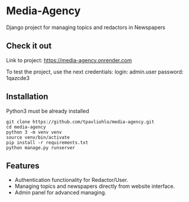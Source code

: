 # Media-Agency

Django project for managing topics and redactors in Newspapers

## Check it out

Link to project: https://media-agency.onrender.com

To test the project, use the next credentials:
login: admin.user
password: 1qazcde3

## Installation

Python3 must be already installed

```shell
git clone https://github.com/tpavliohlo/media-agency.git
cd media-agency
python 3 -m venv venv
source venv/bin/activate
pip install -r requirements.txt
python manage.py runserver
```

## Features

* Authentication functionality for Redactor/User.
* Managing topics and newspapers directly from website interface.
* Admin panel for advanced managing.



